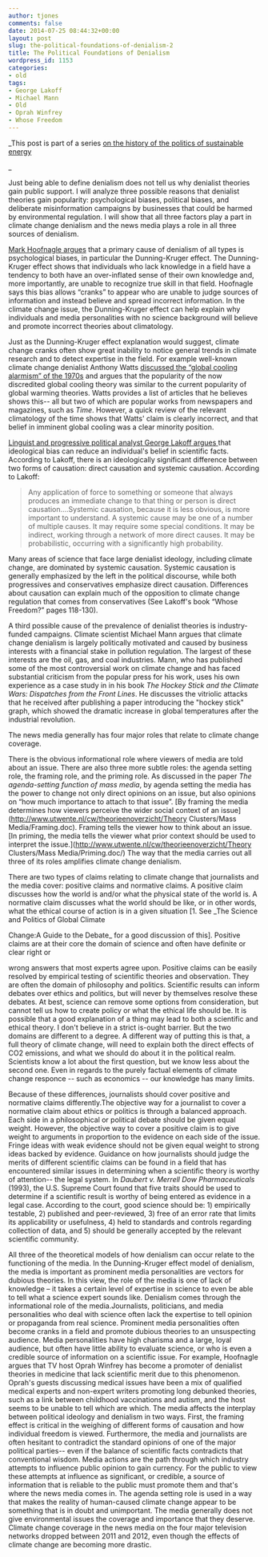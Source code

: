 ```yaml
---
author: tjones
comments: false
date: 2014-07-25 08:44:32+00:00
layout: post
slug: the-political-foundations-of-denialism-2
title: The Political Foundations of Denialism
wordpress_id: 1153
categories:
- old
tags:
- George Lakoff
- Michael Mann
- Old
- Oprah Winfrey
- Whose Freedom
---
```


_This post is part of a series [on the history of the politics of sustainable energy](https://theojones.name/index.php/blog-post-series-on-the-history-of-sustainable-energy-and-climate-change-politics/)   

_

Just being able to define denialism does not tell us why denialist theories gain public support. I will analyze three possible reasons that denialist theories gain popularity: psychological biases, political biases, and deliberate misinformation campaigns by businesses that could be harmed by environmental regulation. I will show that all three factors play a part in climate change denialism and the news media plays a role in all three sources of denialism.

[Mark Hoofnagle argues](http://scienceblogs.com/denialism/about/) that a primary cause of denialism of all types is psychological biases, in particular the Dunning-Kruger effect. The Dunning-Kruger effect shows that individuals who lack knowledge in a field have a tendency to both have an over-inflated sense of their own knowledge and, more importantly, are unable to recognize true skill in that field. Hoofnagle says this bias allows “cranks” to appear who are unable to judge sources of information and instead believe and spread incorrect information. In the climate change issue, the Dunning-Kruger effect can help explain why individuals and media personalities with no science background will believe and promote incorrect theories about climatology.

Just as the Dunning-Kruger effect explanation would suggest, climate change cranks often show great inability to notice general trends in climate research and to detect expertise in the field. For example well-known climate change denialist Anthony Watts [discussed the “global cooling alarmism” of the 1970s](http://www.donotlink.com/pYV) and argues that the popularity of the now discredited global cooling theory was similar to the current popularity of global warming theories. Watts provides a list of articles that he believes shows this-- all but two of which are popular works from newspapers and magazines, such as _Time_. However, a quick review of the relevant climatology of the time shows that Watts' claim is clearly incorrect, and that belief in imminent global cooling was a clear minority position.

[Linguist and progressive political analyst George Lakoff argues ](http://www.huffingtonpost.com/george-lakoff/sandy-climate-change_b_2042871.html)that ideological bias can reduce an individual's belief in scientific facts. According to Lakoff, there is an ideologically significant difference between two forms of causation: direct causation and systemic causation. According to Lakoff:



<blockquote> 
Any application of force to something or someone that always produces an immediate  
change to that thing or person is direct causation....Systemic causation, because it is less obvious, is more important to understand. A systemic cause may be one of a number of multiple causes. It may require some special conditions. It may be indirect, working through a network of more direct causes. It may be probabilistic, occurring with a significantly high probability.  
</blockquote>



Many areas of science that face large denialist ideology, including climate change, are dominated by systemic causation. Systemic causation is generally emphasized by the left in the political discourse, while both progressives and conservatives emphasize direct causation. Differences about causation can explain much of the opposition to climate change regulation that comes from conservatives (See Lakoff's book “Whose Freedom?” pages 118-130).

A third possible cause of the prevalence of denialist theories is industry-funded campaigns. Climate scientist Michael Mann argues that climate change denialism is largely politically motivated and caused by business interests with a financial stake in pollution regulation. The largest of these interests are the oil, gas, and coal industries. Mann, who has published some of the most controversial work on climate change and has faced substantial criticism from the popular press for his work, uses his own experience as a case study in in his book _The Hockey Stick and the Climate Wars: Dispatches from the Front Lines_. He discusses the vitriolic attacks that he received after publishing a paper introducing the "hockey stick" graph, which showed the dramatic increase in global temperatures after the industrial revolution.

The news media generally has four major roles that relate to climate change coverage.   

There is the obvious informational role where viewers of media are told about an issue. There are also three more subtle roles: the agenda setting role, the framing role, and the priming role. As discussed in the paper _The agenda-setting function of mass media_, by agenda setting the media has the power to change not only direct opinions on an issue, but also opinions on “how much importance to attach to that issue”. [By framing the media determines how viewers perceive the wider social context of an issue](http://www.utwente.nl/cw/theorieenoverzicht/Theory Clusters/Mass Media/Framing.doc). Framing tells the viewer how to think about an issue. [In priming, the media tells the viewer what prior context should be used to interpret the issue.](http://www.utwente.nl/cw/theorieenoverzicht/Theory Clusters/Mass Media/Priming.doc/) The way that the media carries out all three of its roles amplifies climate change denialism.

There are two types of claims relating to climate change that journalists and the media cover: positive claims and normative claims. A positive claim discusses how the world is and/or what the physical state of the world is. A normative claim discusses what the world should be like, or in other words, what the ethical course of action is in a given situation [1. See _The Science and Politics of Global Climate   

Change:A Guide to the Debate_ for a good discussion of this]. Positive claims are at their core the domain of science and often have definite or clear right or   

wrong answers that most experts agree upon. Positive claims can be easily resolved by empirical testing of scientific theories and observation. They are often the domain of philosophy and politics. Scientific results can inform debates over ethics and politics, but will never by themselves resolve these debates. At best, science can remove some options from consideration, but cannot tell us how to create policy or what the ethical life should be. It is possible that a good explanation of a thing may lead to both a scientific and ethical theory. I don't believe in a strict is-ought barrier. But the two domains are different to a degree. A different way of putting this is that, a full theory of climate change, will need to explain both the direct effects of CO2 emissions, and what we should do about it in the political realm. Scientists know a lot about the first question, but we know less about the second one. Even in regards to the purely factual elements of climate change responce -- such as economics -- our knowledge has many limits.

Because of these differences, journalists should cover positive and normative claims differently.The objective way for a journalist to cover a normative claim about ethics or politics is through a balanced approach. Each side in a philosophical or political debate should be given equal weight. However, the objective way to cover a positive claim is to give weight to arguments in proportion to the evidence on each side of the issue. Fringe ideas with weak evidence should not be given equal weight to strong ideas backed by evidence. Guidance on how journalists should judge the merits of different scientific claims can be found in a field that has encountered similar issues in determining when a scientific theory is worthy of attention-- the legal system. In _Daubert v. Merrell Dow Pharmaceuticals_ (1993), the U.S. Supreme Court found that five traits should be used to determine if a scientific result is worthy of being entered as evidence in a legal case. According to the court, good science should be: 1) empirically testable, 2) published and peer-reviewed, 3) free of an error rate that limits its applicability or usefulness, 4) held to standards and controls regarding collection of data, and 5) should be generally accepted by the relevant scientific community.

All three of the theoretical models of how denialism can occur relate to the functioning of the media. In the Dunning-Kruger effect model of denialism, the media is important as prominent media personalities are vectors for dubious theories. In this view, the role of the media is one of lack of knowledge – it takes a certain level of expertise in science to even be able to tell what a science expert sounds like. Denialism comes through the informational role of the media.Journalists, politicians, and media personalities who deal with science often lack the expertise to tell opinion or propaganda from real science. Prominent media personalities often become cranks in a field and promote dubious theories to an unsuspecting audience. Media personalities have high charisma and a large, loyal audience, but often have little ability to evaluate science, or who is even a credible source of information on a scientific issue. For example, Hoofnagle argues that TV host Oprah Winfrey has become a promoter of denialist theories in medicine that lack scientific merit due to this phenomenon. Oprah's guests discussing medical issues have been a mix of qualified medical experts and non-expert writers promoting long debunked theories, such as a link between childhood vaccinations and autism, and the host seems to be unable to tell which are which. The media affects the interplay between political ideology and denialism in two ways. First, the framing effect is critical in the weighing of different forms of causation and how individual freedom is viewed. Furthermore, the media and journalists are often hesitant to contradict the standard opinions of one of the major political parties-- even if the balance of scientific facts contradicts that conventional wisdom. Media actions are the path through which industry attempts to influence public opinion to gain currency. For the public to view these attempts at influence as significant, or credible, a source of information that is reliable to the public must promote them and that's where the news media comes in. The agenda setting role is used in a way that makes the reality of human-caused climate change appear to be something that is in doubt and unimportant. The media generally does not give environmental issues the coverage and importance that they deserve. Climate change coverage in the news media on the four major television networks dropped between 2011 and 2012, even though the effects of climate change are becoming more drastic.

